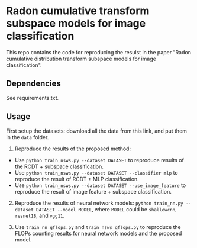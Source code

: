 # Radon cumulative transform subspace models for image classification

This repo contains the code for reproducing the resulst in the paper "Radon cumulative distribution transform subspace models for image classification".

## Dependencies

See requirements.txt.

## Usage

First setup the datasets: download all the data from this link, and put them in the `data` folder.

1. Reproduce the results of the proposed method:
  - Use `python train_nsws.py --dataset DATASET` to reproduce results of the RCDT + subspace classification. 
  - Use `python train_nsws.py --dataset DATASET --classifier mlp` to reproduce the result of RCDT + MLP classification.
  - Use `python train_nsws.py --dataset DATASET --use_image_feature` to reproduce the result of image feature + subspace classification.

2. Reproduce the results of neural network models: `python train_nn.py --dataset DATASET --model MODEL`, where `MODEL` could be `shallowcnn`, `resnet18`, and `vgg11`.

3. Use `train_nn_gflops.py` and `train_nsws_gflops.py` to reproduce the FLOPs counting results for neural network models and the proposed model.
